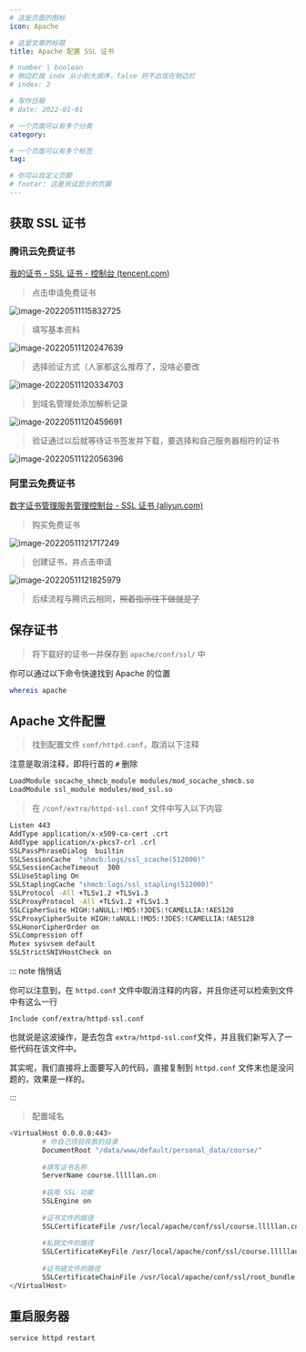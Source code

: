 ```yaml
---
# 这是页面的图标
icon: Apache

# 这是文章的标题
title: Apache 配置 SSL 证书

# number | boolean
# 侧边栏按 indx 从小到大排序，false 则不出现在侧边栏
# index: 2

# 写作日期
# date: 2022-01-01

# 一个页面可以有多个分类
category: 

# 一个页面可以有多个标签
tag: 

# 你可以自定义页脚
# footer: 这是测试显示的页脚
---
```




## 获取 SSL 证书



### 腾讯云免费证书

[我的证书 - SSL 证书 - 控制台 (tencent.com)](https://console.cloud.tencent.com/ssl)



> 点击申请免费证书

![image-20220511115832725](./img/image-20220511115832725.jpg)



> 填写基本资料

![image-20220511120247639](./img/image-20220511120247639.jpg)



>选择验证方式（人家都这么推荐了，没啥必要改

![image-20220511120334703](./img/image-20220511120334703.jpg)



>到域名管理处添加解析记录

![image-20220511120459691](./img/image-20220511120459691.jpg)



>验证通过以后就等待证书签发并下载，要选择和自己服务器相符的证书

![image-20220511122056396](./img/image-20220511122056396.jpg)



### 阿里云免费证书

[数字证书管理服务管理控制台 - SSL 证书 (aliyun.com)](https://yundun.console.aliyun.com/?spm=a2c1d.8251892.top-nav.5.2fd35b766YzZfY&p=cas#/certExtend/free)



> 购买免费证书

![image-20220511121717249](./img/image-20220511121717249.jpg)



>创建证书，并点击申请

![image-20220511121825979](./img/image-20220511121825979.jpg)



> 后续流程与腾讯云相同，~~照着指示往下做就是了~~



## 保存证书

> 将下载好的证书一并保存到 `apache/conf/ssl/` 中

你可以通过以下命令快速找到 Apache 的位置

```sh
whereis apache
```



## Apache 文件配置

> 找到配置文件 `conf/httpd.conf`，取消以下注释

注意是取消注释，即将行首的 `#` 删除

```sh
LoadModule socache_shmcb_module modules/mod_socache_shmcb.so
LoadModule ssl_module modules/mod_ssl.so
```



> 在 `/conf/extra/httpd-ssl.conf` 文件中写入以下内容

```sh
Listen 443
AddType application/x-x509-ca-cert .crt
AddType application/x-pkcs7-crl .crl
SSLPassPhraseDialog  builtin
SSLSessionCache  "shmcb:logs/ssl_scache(512000)"
SSLSessionCacheTimeout  300
SSLUseStapling On
SSLStaplingCache "shmcb:logs/ssl_stapling(512000)"
SSLProtocol -All +TLSv1.2 +TLSv1.3
SSLProxyProtocol -All +TLSv1.2 +TLSv1.3
SSLCipherSuite HIGH:!aNULL:!MD5:!3DES:!CAMELLIA:!AES128
SSLProxyCipherSuite HIGH:!aNULL:!MD5:!3DES:!CAMELLIA:!AES128
SSLHonorCipherOrder on
SSLCompression off
Mutex sysvsem default
SSLStrictSNIVHostCheck on
```



::: note  悄悄话

你可以注意到，在 `httpd.conf` 文件中取消注释的内容，并且你还可以检索到文件中有这么一行

```
Include conf/extra/httpd-ssl.conf
```

也就说是这波操作，是去包含 `extra/httpd-ssl.conf`文件，并且我们新写入了一些代码在该文件中。



其实呢，我们直接将上面要写入的代码，直接复制到 `httpd.conf` 文件末也是没问题的，效果是一样的。

:::



> 配置域名

```sh
<VirtualHost 0.0.0.0:443>
		# 你自己项目存放的目录
        DocumentRoot "/data/www/default/personal_data/course/"
        
        #填写证书名称
        ServerName course.lllllan.cn
        
        #启用 SSL 功能
        SSLEngine on 
        
        #证书文件的路径
        SSLCertificateFile /usr/local/apache/conf/ssl/course.lllllan.cn.crt 
        
        #私钥文件的路径
        SSLCertificateKeyFile /usr/local/apache/conf/ssl/course.lllllan.cn.key 
        
        #证书链文件的路径
        SSLCertificateChainFile /usr/local/apache/conf/ssl/root_bundle.crt 
</VirtualHost>
```



## 重启服务器

```sh
service httpd restart
```

